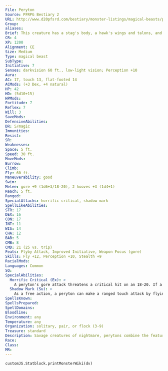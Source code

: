 ```yaml
---
File: Peryton
Source: PFRPG Bestiary 2
URL: http://www.d20pfsrd.com/bestiary/monster-listings/magical-beasts/peryton
Group: 
aliases: 
Brief: This creature has a stag's body, a hawk's wings and talons, and the head of a slavering wolf with a rack of sharp antlers on its brow.
CR: 4
XP: 1200
Alignment: CE
Size: Medium
Type: magical beast
SubType: 
Initiative: 7
Senses: darkvision 60 ft., low-light vision; Perception +10
Aura: 
AC: 17, touch 13, flat-footed 14
ACMods: (+3 Dex, +4 natural)
HP: 42
HD: (5d10+15)
HPMods: 
Fortitude: 7
Reflex: 7
Will: 3
SaveMods: 
DefensiveAbilities: 
DR: 5/magic
Immunities: 
Resist: 
SR: 
Weaknesses: 
Space: 5 ft.
Speed: 30 ft.
MoveMods: 
Burrow: 
Climb: 
Fly: 60 ft.
Maneuverability: good
Swim: 
Melee: gore +9 (1d6+3/18-20), 2 hooves +3 (1d4+1)
Reach: 5 ft.
Ranged: 
SpecialAttacks: horrific critical, shadow mark
SpellLikeAbilities: 
STR: 17
DEX: 16
CON: 17
INT: 11
WIS: 14
CHA: 12
BAB: 5
CMB: 8
CMD: 21 (25 vs. trip)
Feats: Flyby Attack, Improved Initiative, Weapon Focus (gore)
Skills: Fly +12, Perception +10, Stealth +9
RacialMods: 
Languages: Common
SQ: 
SpecialAbilities:
  Horrific Critical (Ex): >
    A peryton's gore attack threatens a critical hit on an 18-20. If a peryton kills a humanoid foe with a critical hit, it can tear out the victim's heart with its wolf-like teeth as a free action. Any creature that witnesses this savage event must make a DC 13 Fortitude save or be shaken for 1 round. This is a mind-affecting fear effect. The save DC is Charisma-based.
  Shadow Mark (Su): >
    As a free action, a peryton can make a ranged touch attack by flying over a humanoid target-the maximum range of this attack is 300 feet.  If the peryton hits, its shadow transforms to match the shadow of the creature struck. Once a peryton has established this link, it gains a +2 morale bonus on attack rolls and damage rolls made against that target, and every time the peryton hits that target with an attack, the creature must make a DC 13 Will save or become frightened for 1 round. This is a mind-affecting fear effect. The save DC is Charisma-based.
SpellsKnown: 
SpellsPrepared: 
SpellDomains: 
Bloodline: 
Environment: any
Temperature: any
Organization: solitary, pair, or flock (3-9)
Treasure: standard
Description: Savage creatures of nightmare, perytons combine the features of stags, wolves, and great birds of prey. Though vicious beasts, perytons possess all the intelligence of a human. Perytons hunt any creature weaker than themselves, but prefer humanoid prey, as they particularly relish the taste of such creatures' still-beating hearts.  Perytons loathe all other creatures, even their own kind, and adult male perytons often attack one another on sight. However, strong females sometimes lead small family flocks composed of the alpha female, two or three weaker females, and up to six fledglings. The flock drives off males when they come of age, but females are allowed to join the pack when they mature, provided they swear allegiance to the alpha female. Unpaired males frequently attack such flocks in the hope of making off with a mate; failing that, they approach more peacefully, with offers of warm humanoid hearts (or even still-living victims) to attract females.  Perytons mate once per year. The mating ritual is short, brutal, and in the end often fatal for the male. Afterward, the female lays a single, foot-tall black egg, which hatches 7 months later.  A peryton is 4 feet in length with a wingspan of 11 feet.  It weighs 250 pounds.
Race: 
Class: 
MR: 
---
```

```dataviewjs
customJS.Statblock.printMonsterWiki(dv)
```
